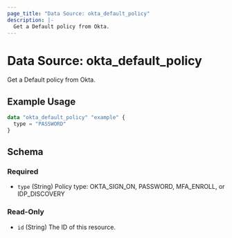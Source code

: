 ```yaml
---
page_title: "Data Source: okta_default_policy"
description: |-
  Get a Default policy from Okta.
---
```


# Data Source: okta_default_policy

Get a Default policy from Okta.

## Example Usage

```terraform
data "okta_default_policy" "example" {
  type = "PASSWORD"
}
```

<!-- schema generated by tfplugindocs -->
## Schema

### Required

- `type` (String) Policy type: OKTA_SIGN_ON, PASSWORD, MFA_ENROLL, or IDP_DISCOVERY

### Read-Only

- `id` (String) The ID of this resource.


